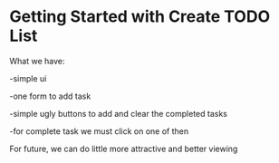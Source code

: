# Getting Started with Create TODO List

What we have:

-simple ui

-one form to add task

-simple ugly buttons to add and clear the completed tasks

-for complete task we must click on one of then

For future, we can do little more attractive and better viewing 

